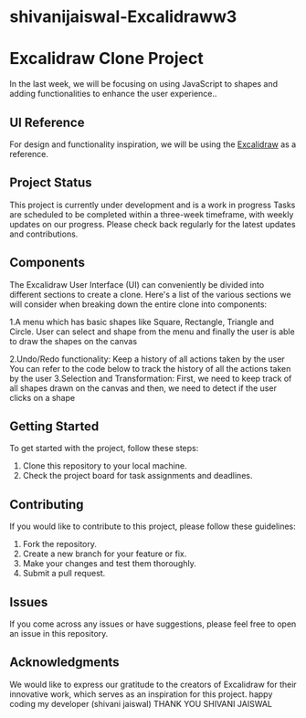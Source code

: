 # shivanijaiswal-Excalidraww3
# Excalidraw Clone Project 

In the last week, we will be focusing on using JavaScript to shapes and adding functionalities to enhance the user experience..

## UI Reference
For design and functionality inspiration, we will be using the [Excalidraw](https://excalidraw.com/) as a reference.

## Project Status
This project is currently under development and is a work in progress  Tasks are scheduled to be completed within a three-week timeframe, with weekly updates on our progress. Please check back regularly for the latest updates and contributions.

## Components
The Excalidraw User Interface (UI) can conveniently be divided into different sections to create a clone. Here's a list of the various sections we will consider when breaking down the entire clone into components:

1.A menu which has basic shapes like Square, Rectangle, Triangle and Circle. User can select and shape from the menu and finally the user is able to draw the shapes on the canvas

 2.Undo/Redo functionality: Keep a history of all actions taken by the user
You can refer to the code below to track the history of all the actions taken by the user
3.Selection and Transformation: First, we need to keep track of all shapes drawn on the canvas and then, we need to detect if the user clicks on a shape

## Getting Started
To get started with the project, follow these steps:

1. Clone this repository to your local machine.
2. Check the project board for task assignments and deadlines.

## Contributing
If you would like to contribute to this project, please follow these guidelines:

1. Fork the repository.
2. Create a new branch for your feature or fix.
3. Make your changes and test them thoroughly.
4. Submit a pull request.

## Issues
If you come across any issues or have suggestions, please feel free to open an issue in this repository.

## Acknowledgments
We would like to express our gratitude to the creators of Excalidraw for their innovative work, which serves as an inspiration for this project.
happy coding my developer (shivani jaiswal)
THANK YOU SHIVANI JAISWAL


